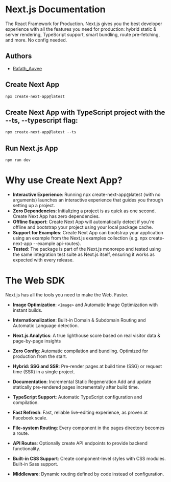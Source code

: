 
# Next.js Documentation

The React Framework
for Production.
Next.js gives you the best developer experience with all 
the features you need for production: hybrid static & server 
rendering, TypeScript support, smart bundling, 
route pre-fetching, and more. No config needed.


## Authors

- [Rafath_Auvee](https://github.com/Rafath-Bin-Zafar-Auvee)



## Create Next App

```javascript
npx create-next-app@latest
```

## Create Next App with TypeScript project with the --ts, --typescript flag:

```javascript
npx create-next-app@latest --ts
```

## Run Next.js App

```
npm run dev
```

# Why use Create Next App?

- **Interactive Experience**: Running npx create-next-app@latest (with no arguments) launches an interactive experience that guides you through setting up a project.
- **Zero Dependencies**: Initializing a project is as quick as one second. Create Next App has zero dependencies.
- **Offline Support**: Create Next App will automatically detect if you're offline and bootstrap your project using your local package cache.
- **Support for Examples**: Create Next App can bootstrap your application using an example from the Next.js examples collection (e.g. npx create-next-app --example api-routes).
- **Tested**: The package is part of the Next.js monorepo and tested using the same integration test suite as Next.js itself, ensuring it works as expected with every release.

# The Web SDK
Next.js has all the tools you need to make the Web. Faster.

- **Image Optimization**: ```<Image>``` and Automatic Image Optimization with instant builds.

- **Internationalization**: Built-in Domain & Subdomain Routing and Automatic Language detection.

- **Next.js Analytics**: A true lighthouse score based on real visitor data & page-by-page insights

- **Zero Config**: Automatic compilation and bundling. Optimized for production from the start.

- **Hybrid: SSG and SSR**: Pre-render pages at build time (SSG) or request time (SSR) in a single project.

- **Documentation**: Incremental Static Regeneration Add and update statically pre-rendered pages incrementally after build time.

- **TypeScript Support**: Automatic TypeScript configuration and compilation.

- **Fast Refresh**: Fast, reliable live-editing experience, as proven at Facebook scale.

- **File-system Routing**: Every component in the pages directory becomes a route.

- **API Routes**: Optionally create API endpoints to provide backend functionality.

- **Built-in CSS Support**: Create component-level styles with CSS modules. Built-in Sass support.

- **Middleware**: Dynamic routing defined by code instead of configuration.


